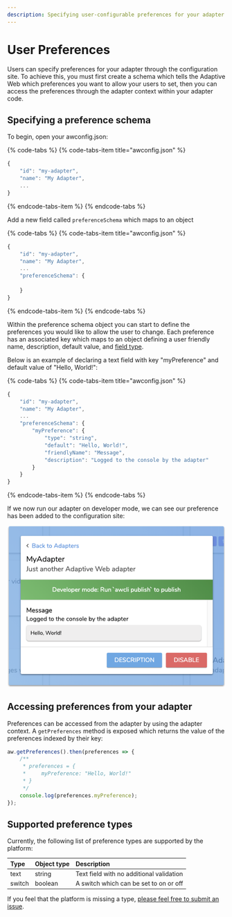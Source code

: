 ```yaml
---
description: Specifying user-configurable preferences for your adapter.
---
```


# User Preferences

Users can specify preferences for your adapter through the configuration site. To achieve this, you must first create a schema which tells the Adaptive Web which preferences you want to allow your users to set, then you can access the preferences through the adapter context within your adapter code.

## Specifying a preference schema

To begin, open your awconfig.json:

{% code-tabs %}
{% code-tabs-item title="awconfig.json" %}
```javascript
{
    "id": "my-adapter",
    "name": "My Adapter",
    ...
}
```
{% endcode-tabs-item %}
{% endcode-tabs %}

Add a new field called `preferenceSchema` which maps to an object

{% code-tabs %}
{% code-tabs-item title="awconfig.json" %}
```javascript
{
    "id": "my-adapter",
    "name": "My Adapter",
    ...
    "preferenceSchema": {
        
    }
}
```
{% endcode-tabs-item %}
{% endcode-tabs %}

Within the preference schema object you can start to define the preferences you would like to allow the user to change. Each preference has an associated key which maps to an object defining a user friendly name, description, default value, and [field type](user-preferences.md#supported-preference-types).

Below is an example of declaring a text field with key "myPreference" and default value of "Hello, World!":

{% code-tabs %}
{% code-tabs-item title="awconfig.json" %}
```javascript
{
    "id": "my-adapter",
    "name": "My Adapter",
    ...
    "preferenceSchema": {
        "myPreference": {
            "type": "string",
            "default": "Hello, World!",
            "friendlyName": "Message",
            "description": "Logged to the console by the adapter"
        }
    }
}
```
{% endcode-tabs-item %}
{% endcode-tabs %}

If we now run our adapter on developer mode, we can see our preference has been added to the configuration site:

![](../.gitbook/assets/image%20%282%29.png)

## Accessing preferences from your adapter

Preferences can be accessed from the adapter by using the adapter context. A `getPreferences` method is exposed which returns the value of the preferences indexed by their key:

```javascript
aw.getPreferences().then(preferences => {
    /**
     * preferences = {
     *     myPreference: "Hello, World!"
     * }
     */
    console.log(preferences.myPreference);
});
```

## Supported preference types

Currently, the following list of preference types are supported by the platform:

| Type | Object type | Description |
| :--- | :--- | :--- |
| text | string | Text field with no additional validation |
| switch | boolean | A switch which can be set to on or off |

If you feel that the platform is missing a type, [please feel free to submit an issue](https://github.com/TheAdaptiveWeb/AdaptiveWeb.io/issues).

